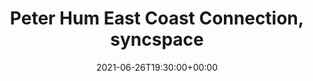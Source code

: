 ---
templateKey: event
guid: DF4A10EF-BF88-F06F-4C77-EFDB70D41CBF
date: 2021-06-26T19:30:00+00:00
eventTime: '7:30pm'
title: Peter Hum East Coast Connection, syncspace
artist: Peter Hum East Coast Connection
city: Interweb
venue: syncspace
group: Tim Shia
guests: Paul Tynan, Kenji Omae, Sam Kirmayer, Michael Herring
---